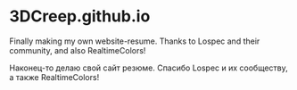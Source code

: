 # 3DCreep.github.io

Finally making my own website-resume.
Thanks to Lospec and their community, and also RealtimeColors!

Наконец-то делаю свой сайт резюме.
Спасибо Lospec и их сообществу, а также RealtimeColors!
